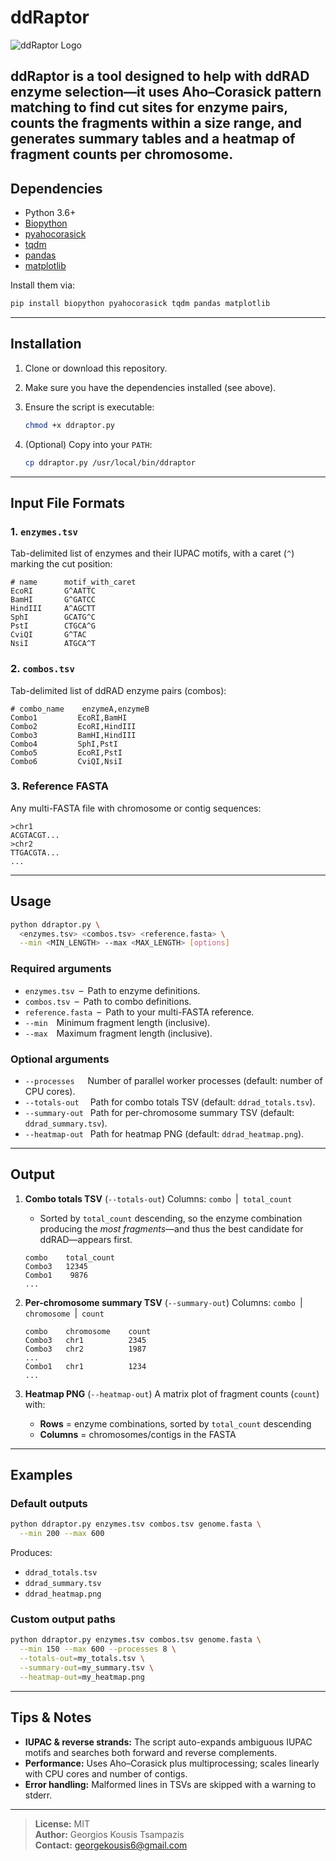 # ddRaptor

![ddRaptor Logo](ddraptor.png)

**ddRaptor** is a tool designed to help with **ddRAD enzyme selection**—it uses Aho–Corasick pattern matching to find cut sites for enzyme pairs, counts the fragments within a size range, and generates summary tables and a heatmap of fragment counts per chromosome.
---

## Dependencies

* Python 3.6+
* [Biopython](https://biopython.org/)
* [pyahocorasick](https://pypi.org/project/pyahocorasick/)
* [tqdm](https://pypi.org/project/tqdm/)
* [pandas](https://pypi.org/project/pandas/)
* [matplotlib](https://matplotlib.org/)

Install them via:

```bash
pip install biopython pyahocorasick tqdm pandas matplotlib
```

---

## Installation

1. Clone or download this repository.

2. Make sure you have the dependencies installed (see above).

3. Ensure the script is executable:

   ```bash
   chmod +x ddraptor.py
   ```

4. (Optional) Copy into your `PATH`:

   ```bash
   cp ddraptor.py /usr/local/bin/ddraptor
   ```

---

## Input File Formats

### 1. `enzymes.tsv`

Tab-delimited list of enzymes and their IUPAC motifs, with a caret (`^`) marking the cut position:

```tsv
# name      motif_with_caret
EcoRI       G^AATTC
BamHI       G^GATCC
HindIII     A^AGCTT
SphI        GCATG^C
PstI        CTGCA^G
CviQI       G^TAC
NsiI        ATGCA^T
```

### 2. `combos.tsv`

Tab-delimited list of ddRAD enzyme pairs (combos):

```tsv
# combo_name    enzymeA,enzymeB
Combo1         EcoRI,BamHI
Combo2         EcoRI,HindIII
Combo3         BamHI,HindIII
Combo4         SphI,PstI
Combo5         EcoRI,PstI
Combo6         CviQI,NsiI
```

### 3. Reference FASTA

Any multi-FASTA file with chromosome or contig sequences:

```fasta
>chr1
ACGTACGT...
>chr2
TTGACGTA...
...
```

---

## Usage

```bash
python ddraptor.py \
  <enzymes.tsv> <combos.tsv> <reference.fasta> \
  --min <MIN_LENGTH> --max <MAX_LENGTH> [options]
```

### Required arguments

* `enzymes.tsv` – Path to enzyme definitions.
* `combos.tsv` – Path to combo definitions.
* `reference.fasta` – Path to your multi-FASTA reference.
* `--min`  Minimum fragment length (inclusive).
* `--max`  Maximum fragment length (inclusive).

### Optional arguments

* `--processes`   Number of parallel worker processes (default: number of CPU cores).
* `--totals-out`   Path for combo totals TSV (default: `ddrad_totals.tsv`).
* `--summary-out`  Path for per-chromosome summary TSV (default: `ddrad_summary.tsv`).
* `--heatmap-out`  Path for heatmap PNG (default: `ddrad_heatmap.png`).

---

## Output

1. **Combo totals TSV** (`--totals-out`)
   Columns: `combo` | `total_count`
   * Sorted by `total_count` descending, so the enzyme combination producing the *most fragments*—and thus the best candidate for ddRAD—appears first.

   ```tsv
   combo    total_count
   Combo3   12345
   Combo1    9876
   ...
   ```

2. **Per-chromosome summary TSV** (`--summary-out`)
   Columns: `combo` | `chromosome` | `count`

   ```tsv
   combo    chromosome    count
   Combo3   chr1          2345
   Combo3   chr2          1987
   ...
   Combo1   chr1          1234
   ...
   ```

3. **Heatmap PNG** (`--heatmap-out`)
   A matrix plot of fragment counts (`count`) with:

   * **Rows** = enzyme combinations, sorted by `total_count` descending
   * **Columns** = chromosomes/contigs in the FASTA

---

## Examples

### Default outputs

```bash
python ddraptor.py enzymes.tsv combos.tsv genome.fasta \
  --min 200 --max 600
```

Produces:

* `ddrad_totals.tsv`
* `ddrad_summary.tsv`
* `ddrad_heatmap.png`

### Custom output paths

```bash
python ddraptor.py enzymes.tsv combos.tsv genome.fasta \
  --min 150 --max 600 --processes 8 \
  --totals-out=my_totals.tsv \
  --summary-out=my_summary.tsv \
  --heatmap-out=my_heatmap.png
```

---

## Tips & Notes

* **IUPAC & reverse strands:**
  The script auto-expands ambiguous IUPAC motifs and searches both forward and reverse complements.
* **Performance:**
  Uses Aho–Corasick plus multiprocessing; scales linearly with CPU cores and number of contigs.
* **Error handling:**
  Malformed lines in TSVs are skipped with a warning to stderr.

---

> **License:** MIT \
> **Author:** Georgios Kousis Tsampazis \
> **Contact:** [georgekousis6@gmail.com](mailto:georgekousis6@gmail.com)
